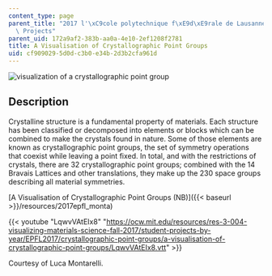 ```yaml
---
content_type: page
parent_title: "2017 l'\xC9cole polytechnique f\xE9d\xE9rale de Lausanne (EPFL) Student\
  \ Projects"
parent_uid: 172a9af2-383b-aa0a-4e10-2ef1208f2781
title: A Visualisation of Crystallographic Point Groups
uid: cf909029-5d0d-c3b0-e34b-2d3b2cfa961d
---
```


![visualization of a crystallographic point group](BASEURL_PLACEHOLDER/resources/mitres_3_004f17_30_monta)

Description
-----------

Crystalline structure is a fundamental property of materials. Each structure has been classified or decomposed into elements or blocks which can be combined to make the crystals found in nature. Some of those elements are known as crystallographic point groups, the set of symmetry operations that coexist while leaving a point fixed. In total, and with the restrictions of crystals, there are 32 crystallographic point groups; combined with the 14 Bravais Lattices and other translations, they make up the 230 space groups describing all material symmetries.

[A Visualisation of Crystallographic Point Groups (NB)]({{< baseurl >}}/resources/2017epfl_monta)

{{< youtube "LqwvVAtEIx8" "https://ocw.mit.edu/resources/res-3-004-visualizing-materials-science-fall-2017/student-projects-by-year/EPFL2017/crystallographic-point-groups/a-visualisation-of-crystallographic-point-groups/LqwvVAtEIx8.vtt" >}}

Courtesy of Luca Montarelli.
